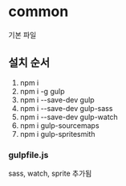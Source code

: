 # common
기본 파일

## 설치 순서 ##

1. npm i
2. npm i -g gulp
3. npm i --save-dev gulp
4. npm i --save-dev gulp-sass
5. npm i --save-dev gulp-watch
6. npm i gulp-sourcemaps
7. npm i gulp-spritesmith

### gulpfile.js
sass, watch, sprite 추가됨
